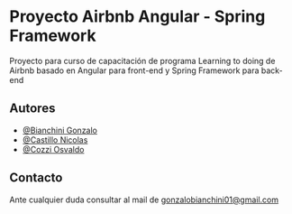 
# Proyecto Airbnb Angular - Spring Framework

Proyecto para curso de capacitación de programa Learning to doing de Airbnb basado en Angular para front-end y Spring Framework para back-end


## Autores

- [@Bianchini Gonzalo](https://github.com/GonzaBianchi)
- [@Castillo Nicolas](https://github.com/NicoO1997)
- [@Cozzi Osvaldo](https://github.com/osvaldocozzi)


## Contacto

Ante cualquier duda consultar al mail de gonzalobianchini01@gmail.com

